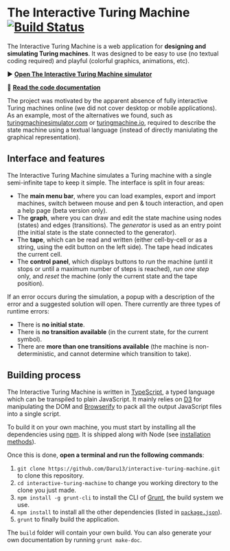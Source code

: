 # The Interactive Turing Machine [![Build Status](https://travis-ci.com/Daru13/interactive-turing-machine.svg?branch=master)](https://travis-ci.com/Daru13/interactive-turing-machine)

The Interactive Turing Machine is a web application for **designing and simulating Turing machines**. It was designed to be easy to use (no textual coding required) and playful (colorful graphics, animations, etc).

▶️ [**Open The Interactive Turing Machine simulator**](https://daru13.github.io/interactive-turing-machine/)

📖 [**Read the code documentation**](https://daru13.github.io/interactive-turing-machine/docs/index.html)

The project was motivated by the apparent absence of fully interactive Turing machines online (we did not cover desktop or mobile applications). As an example, most of the alternatives we found, such as [turingmachinesimulator.com](https://turingmachinesimulator.com/) or [turingmachine.io](http://turingmachine.io/), required to describe the state machine using a textual language (instead of directly maniulating the graphical representation).



## Interface and features

The Interactive Turing Machine simulates a Turing machine with a single semi-infinite tape to keep it simple. The interface is split in four areas:

* The **main menu bar**, where you can load examples, export and import machines, switch between mouse and pen & touch interaction, and open a help page (beta version only).
* The **graph**, where you can draw and edit the state machine using nodes (states) and edges (transitions). The _generator_ is used as an entry point (the initial state is the state connected to the generator).
* The **tape**, which can be read and written (either cell-by-cell or as a string, using the edit button on the left side). The tape head indicates the current cell.
* The **control panel**, which displays buttons to _run_ the machine (until it stops or until a maximum number of steps is reached), _run one step_ only, and _reset_ the machine (only the current state and the tape position).

If an error occurs during the simulation, a popup with a description of the error and a suggested solution will open. There currently are three types of runtime errors:

* There is **no initial state**.
* There is **no transition available** (in the current state, for the current symbol).
* There are **more than one transitions available** (the machine is non-deterministic, and cannot determine which transition to take).
      

## Building process
The Interactive Turing Machine is written in [TypeScript](https://www.TypeScriptlang.org/), a typed language which can be transpiled to plain JavaScript. It mainly relies on [D3](https://d3js.org/) for manipulating the DOM and [Browserify](http://browserify.org/) to pack all the output JavaScript files into a single script.

To build it on your own machine, you must start by installing all the dependencies using [npm](https://www.npmjs.com/). It is shipped along with Node (see [installation methods](https://docs.npmjs.com/downloading-and-installing-node-js-and-npm)).

Once this is done, **open a terminal and run the following commands**:
1. `git clone https://github.com/Daru13/interactive-turing-machine.git` to clone this repository.
2. `cd interactive-turing-machine` to change you working directory to the clone you just made.
3. `npm install -g grunt-cli` to install the CLI of [Grunt](https://gruntjs.com/), the build system we use.
3. `npm install` to install all the other dependencies (listed in [`package.json`](package.json)).
4. `grunt` to finally build the application.

The `build` folder will contain your own build.
You can also generate your own documentation by running `grunt make-doc`.